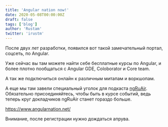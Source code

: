 ```yaml
---
title: 'Angular nation now!'
date: 2020-05-08T00:00:00Z
draft: false
tags: ['blog']
author: 'Rustam'
twitter: 'irustm'
---
```


После двух лет разработки, появился вот такой замечательный портал, соцсеть, по Angular. 

<!--more-->


Уже сейчас вы там можете найти себе бесплатные курсы по Angular, и более плотно пообщаться с Angular GDE, Coloborator и Core team.

А так же подключиться онлайн к различным митапам и воркшопам.

А еще мы там завели специальный уголок для подкаста [ngRuAir](https://www.angularnation.net/groups/2331648/feed). Обязательно присоединяйтесь, чтобы быть в курсе событий, ведь теперь круг докладчиков ngRuAir станет гораздо больше.

https://www.angularnation.net/

Внимание, после регистрации нужно дождаться апрува.